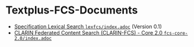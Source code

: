 # Textplus-FCS-Documents

* [Specification Lexical Search `lexfcs/index.adoc`](lexfcs/index.adoc) (Version 0.1)
* [CLARIN Federated Content Search (CLARIN-FCS) - Core 2.0 `fcs-core-2.0/index.adoc`](fcs-core-2.0/index.adoc)
